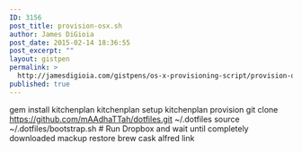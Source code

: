 ```yaml
---
ID: 3156
post_title: provision-osx.sh
author: James DiGioia
post_date: 2015-02-14 18:36:55
post_excerpt: ""
layout: gistpen
permalink: >
  http://jamesdigioia.com/gistpens/os-x-provisioning-script/provision-osx-sh/
published: true
---
```

gem install kitchenplan kitchenplan setup kitchenplan provision git clone https://github.com/mAAdhaTTah/dotfiles.git ~/.dotfiles source ~/.dotfiles/bootstrap.sh # Run Dropbox and wait until completely downloaded mackup restore brew cask alfred link